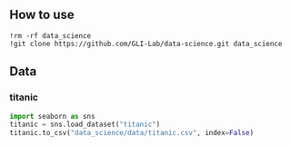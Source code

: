 ## How to use

```
!rm -rf data_science
!git clone https://github.com/GLI-Lab/data-science.git data_science
```

## Data

### titanic

```python
import seaborn as sns
titanic = sns.load_dataset("titanic")
titanic.to_csv("data_science/data/titanic.csv", index=False)
```
